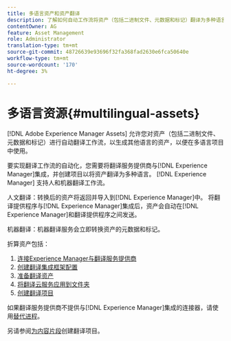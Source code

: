 ```yaml
---
title: 多语言资产和资产翻译
description: 了解如何自动工作流将资产（包括二进制文件、元数据和标记）翻译为多种语言。
contentOwner: AG
feature: Asset Management
role: Administrator
translation-type: tm+mt
source-git-commit: 48726639e93696f32fa368fad2630e6fca50640e
workflow-type: tm+mt
source-wordcount: '170'
ht-degree: 3%

---
```



# 多语言资源{#multilingual-assets}

[!DNL Adobe Experience Manager Assets] 允许您对资产（包括二进制文件、元数据和标记）进行自动翻译工作流，以生成其他语言的资产，以便在多语言项目中使用。

要实现翻译工作流的自动化，您需要将翻译服务提供商与[!DNL Experience Manager]集成，并创建项目以将资产翻译为多种语言。 [!DNL Experience Manager] 支持人和机器翻译工作流。

人文翻译：转换后的资产将返回并导入到[!DNL Experience Manager]中。 将翻译提供程序与[!DNL Experience Manager]集成后，资产会自动在[!DNL Experience Manager]和翻译提供程序之间发送。

机器翻译：机器翻译服务会立即转换资产的元数据和标记。

折算资产包括：

1. [连接Experience Manager与翻译服务提供商](/help/sites-administering/tc-tic.md#connecting-to-a-translation-service-provider)
1. [创建翻译集成框架配置](/help/sites-administering/tc-tic.md)
1. [准备翻译资产](preparing-assets-for-translation.md)
1. [将翻译云服务应用到文件夹](transition-cloud-services.md)
1. [创建翻译项目](translation-projects.md)

如果翻译服务提供商不提供与[!DNL Experience Manager]集成的连接器，请使用[替代进程](/help/sites-administering/tc-manage.md#exporting-a-translation-job)。

另请参阅[为内容片段](creating-translation-projects-for-content-fragments.md)创建翻译项目。

